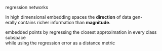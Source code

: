 regression networks

In high dimensional embedding spaces the **direction** of data gen-  
erally contains richer information than **magnitude**.

embedded points by regressing the closest approximation in every class subspace  
while using the regression error as a distance metric